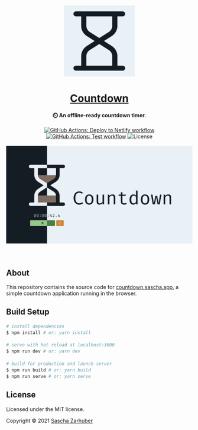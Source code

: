 <div align="center">
  <img src="public/icons/android-chrome-192x192.png" alt="The icon showing a stylized hourglass" width="192px" />
  <br />
  <h1><a href="https://countdown.sascha.app/" rel="noopener noreferrer">Countdown</a></h1>
  <strong>⏲️ An offline-ready countdown timer.</strong>
  <br />
  <br />
  <a href="https://github.com/saschazar21/countdown/actions/workflows/deploy-to-netlify.yml"><img alt="GitHub Actions: Deploy to Netlify workflow" src="https://github.com/saschazar21/countdown/actions/workflows/deploy-to-netlify.yml/badge.svg" /></a> <a href="https://github.com/saschazar21/countdown/actions/workflows/build-and-test.yml"><img alt="GitHub Actions: Test workflow" src="https://github.com/saschazar21/countdown/actions/workflows/build-and-test.yml/badge.svg" /></a> <img alt="License" src="https://img.shields.io/github/license/saschazar21/countdown" /> 
  <br />
  <br />
  <img alt="Image showing the user interface in both dark and light mode. The rightmost half shows the lettering 'Countdown'" src="public/card-image.png" width="768px" />
  <br />
  <br />
  <br />
</div>

## About

This repository contains the source code for [countdown.sascha.app](https://countdown.sascha.app), a simple countdown application running in the browser.

## Build Setup

```bash
# install dependencies
$ npm install # or: yarn install

# serve with hot reload at localhost:3000
$ npm run dev # or: yarn dev

# build for production and launch server
$ npm run build # or: yarn build
$ npm run serve # or: yarn serve
```

## License

Licensed under the MIT license.

Copyright ©️ 2021 [Sascha Zarhuber](https://sascha.work)

